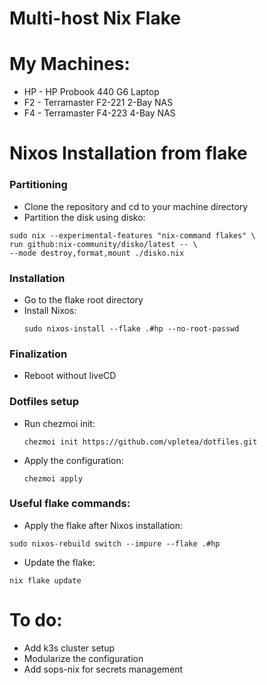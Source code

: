 # Multi-host Nix Flake

# My Machines:
- HP - HP Probook 440 G6 Laptop
- F2 - Terramaster F2-221 2-Bay NAS
- F4 - Terramaster F4-223 4-Bay NAS

# Nixos Installation from flake

### Partitioning
- Clone the repository and cd to your machine directory
- Partition the disk using disko:
```
sudo nix --experimental-features "nix-command flakes" \
run github:nix-community/disko/latest -- \
--mode destroy,format,mount ./disko.nix
```
### Installation
- Go to the flake root directory
- Install Nixos:
  ```
  sudo nixos-install --flake .#hp --no-root-passwd
  ```

### Finalization
  - Reboot without liveCD

### Dotfiles setup
- Run chezmoi init:
  ```
  chezmoi init https://github.com/vpletea/dotfiles.git 
  ```
- Apply the configuration:
  ```
  chezmoi apply
  ```

### Useful flake commands:
- Apply the flake after Nixos installation:
```
sudo nixos-rebuild switch --impure --flake .#hp
```
- Update the flake:
```
nix flake update
```

# To do:
  - Add k3s cluster setup
  - Modularize the configuration
  - Add sops-nix for secrets management

